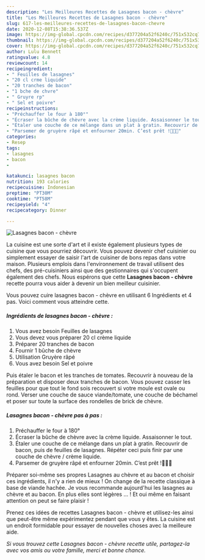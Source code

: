 ```yaml
---
description: "Les Meilleures Recettes de Lasagnes bacon - chèvre"
title: "Les Meilleures Recettes de Lasagnes bacon - chèvre"
slug: 617-les-meilleures-recettes-de-lasagnes-bacon-chevre
date: 2020-12-08T15:38:36.537Z
image: https://img-global.cpcdn.com/recipes/d377204a52f6240c/751x532cq70/lasagnes-bacon-chevre-photo-principale-de-la-recette.jpg
thumbnail: https://img-global.cpcdn.com/recipes/d377204a52f6240c/751x532cq70/lasagnes-bacon-chevre-photo-principale-de-la-recette.jpg
cover: https://img-global.cpcdn.com/recipes/d377204a52f6240c/751x532cq70/lasagnes-bacon-chevre-photo-principale-de-la-recette.jpg
author: Lulu Bennett
ratingvalue: 4.8
reviewcount: 14
recipeingredient:
- " Feuilles de lasagnes"
- "20 cl crme liquide"
- "20 tranches de bacon"
- "1 bche de chvre"
- " Gruyre rp"
- " Sel et poivre"
recipeinstructions:
- "Préchauffer le four à 180°"
- "Écraser la bûche de chèvre avec la crème liquide. Assaisonner le tout."
- "Étaler une couche de ce mélange dans un plat à gratin. Recouvrir de bacon, puis de feuilles de lasagnes. Répéter ceci puis finir par une couche de chèvre / crème liquide."
- "Parsemer de gruyère râpé et enfourner 20min. C’est prêt !👩🏼‍🍳"
categories:
- Resep
tags:
- lasagnes
- bacon
- 

katakunci: lasagnes bacon  
nutrition: 193 calories
recipecuisine: Indonesian
preptime: "PT30M"
cooktime: "PT58M"
recipeyield: "4"
recipecategory: Dinner

---
```



![Lasagnes bacon - chèvre](https://img-global.cpcdn.com/recipes/d377204a52f6240c/751x532cq70/lasagnes-bacon-chevre-photo-principale-de-la-recette.jpg)

La cuisine est une sorte d'art et il existe également plusieurs types de cuisine que vous pourriez découvrir. Vous pouvez devenir chef cuisinier ou simplement essayer de saisir l'art de cuisiner de bons repas dans votre maison. Plusieurs emplois dans l'environnement de travail utilisent des chefs, des pré-cuisiniers ainsi que des gestionnaires qui s'occupent également des chefs. Nous espérons que cette <strong> Lasagnes bacon - chèvre </strong> recette pourra vous aider à devenir un bien meilleur cuisinier.

<!--inarticleads1-->

Vous pouvez cuire lasagnes bacon - chèvre en utilisant 6 Ingrédients et 4 pas. Voici comment vous atteindre cette.

##### Ingrédients de lasagnes bacon - chèvre :

1. Vous avez besoin  Feuilles de lasagnes
1. Vous devez vous préparer 20 cl crème liquide
1. Préparer 20 tranches de bacon
1. Fournir 1 bûche de chèvre
1. Utilisation  Gruyère râpé
1. Vous avez besoin  Sel et poivre


Puis étaler le bacon et les tranches de tomates. Recouvrir à nouveau de la préparation et disposer deux tranches de bacon. Vous pouvez casser les feuilles pour que tout le fond sois recouvert si votre moule est ovale ou rond. Verser une couche de sauce viande/tomate, une couche de béchamel et poser sur toute la surface des rondelles de brick de chèvre. 

<!--inarticleads2-->

##### Lasagnes bacon - chèvre pas à pas :

1. Préchauffer le four à 180°
1. Écraser la bûche de chèvre avec la crème liquide. Assaisonner le tout.
1. Étaler une couche de ce mélange dans un plat à gratin. Recouvrir de bacon, puis de feuilles de lasagnes. Répéter ceci puis finir par une couche de chèvre / crème liquide.
1. Parsemer de gruyère râpé et enfourner 20min. C’est prêt !👩🏼‍🍳


Préparer soi-même ses propres Lasagnes au chèvre et au bacon et choisir ces ingrédients, il n&#39;y a rien de mieux ! On change de la recette classique à base de viande hachée. Je vous recommande aujourd&#39;hui les lasagnes au chèvre et au bacon. En plus elles sont légères … ! Et oui même en faisant attention on peut se faire plaisir ! 

<!--inarticleads1-->

<p>
Prenez ces idées de recettes Lasagnes bacon - chèvre et utilisez-les ainsi que peut-être même expérimentez pendant que vous y êtes. La cuisine est un endroit formidable pour essayer de nouvelles choses avec la meilleure aide.
</p>

<p>
<i>Si vous trouvez cette Lasagnes bacon - chèvre recette utile, partagez-la avec vos amis ou votre famille, merci et bonne chance.</i>
</p>
